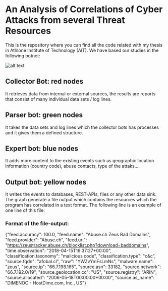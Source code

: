 # An Analysis of Correlations of Cyber Attacks from several Threat Resources
This is the repository where you can find all the code related with my thesis in Athlone Institute of Technology (AIT). We have based our studies in the following botnet:

![alt text](http://1.bp.blogspot.com/-Vauukd4x9Jo/WtPa7Ma7NQI/AAAAAAAABpo/vcOmE_VbcYsXnjBk6VJeDmZirdVOF1odACK4BGAYYCw/s1600/Botnet.jpeg)

## Collector Bot: red nodes
It retrieves data from internal or external sources, the results are reports that consist of many individual data sets / log lines.

## Parser bot: green nodes
It takes the data sets and log lines which the collector bots has processes and it gives them a defined structure.

## Expert bot: blue nodes
It adds more content to the existing events such as geographic location information (country code), abuse contacts, type of the attaks...

## Output bot: yellow nodes
It writes the events to databases, REST-APIs, files or any other data sink.
The graph generate a file output which contains the resources which the program has correlated in a text format. The following line is an example of one line of this file:

### Format of the file-output: 
{"feed.accuracy": 100.0, "feed.name": "Abuse.ch Zeus Bad Domains", "feed.provider": "Abuse.ch", "feed.url": "https://zeustracker.abuse.ch/blocklist.php?download=baddomains", "time.observation": "2018-04-15T16:37:27+00:00", "classification.taxonomy": "malicious code", "classification.type": "c&c", "source.fqdn": "afobal.cl", "raw": "YWZvYmFsLmNs", "malware.name": "zeus", "source.ip": "66.7.198.165", "source.asn": 33182, "source.network": "66.7.192.0/19", "source.geolocation.cc": "US", "source.registry": "ARIN", "source.allocated": "2006-05-18T00:00:00+00:00", "source.as_name": "DIMENOC - HostDime.com, Inc., US"}
